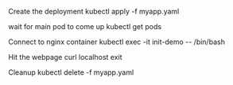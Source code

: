 Create the deployment
    kubectl apply -f myapp.yaml

wait for main pod to come up
    kubectl get pods

Connect to nginx container
    kubectl exec -it init-demo -- /bin/bash

Hit the webpage
    curl localhost
    exit

Cleanup
    kubectl delete -f myapp.yaml


